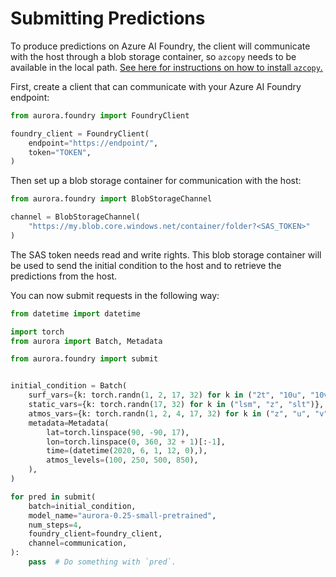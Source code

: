 # Submitting Predictions

To produce predictions on Azure AI Foundry, the client will communicate with the host through
a blob storage container, so `azcopy` needs to be available in the local path.
[See here for instructions on how to install `azcopy`.](https://learn.microsoft.com/en-us/azure/storage/common/storage-use-azcopy-v10)

First, create a client that can communicate with your Azure AI Foundry endpoint:

```python
from aurora.foundry import FoundryClient

foundry_client = FoundryClient(
    endpoint="https://endpoint/",
    token="TOKEN",
)
```

Then set up a blob storage container for communication with the host:

```python
from aurora.foundry import BlobStorageChannel

channel = BlobStorageChannel(
    "https://my.blob.core.windows.net/container/folder?<SAS_TOKEN>"
)
```

The SAS token needs read and write rights.
This blob storage container will be used to send the initial condition to the host and to retrieve
the predictions from the host.

You can now submit requests in the following way:

```python
from datetime import datetime

import torch
from aurora import Batch, Metadata

from aurora.foundry import submit


initial_condition = Batch(
    surf_vars={k: torch.randn(1, 2, 17, 32) for k in ("2t", "10u", "10v", "msl")},
    static_vars={k: torch.randn(17, 32) for k in ("lsm", "z", "slt")},
    atmos_vars={k: torch.randn(1, 2, 4, 17, 32) for k in ("z", "u", "v", "t", "q")},
    metadata=Metadata(
        lat=torch.linspace(90, -90, 17),
        lon=torch.linspace(0, 360, 32 + 1)[:-1],
        time=(datetime(2020, 6, 1, 12, 0),),
        atmos_levels=(100, 250, 500, 850),
    ),
)

for pred in submit(
    batch=initial_condition,
    model_name="aurora-0.25-small-pretrained",
    num_steps=4,
    foundry_client=foundry_client,
    channel=communication,
):
    pass  # Do something with `pred`.
```

